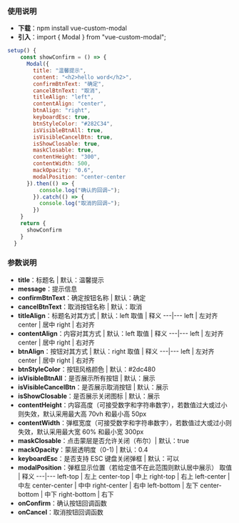 ### 使用说明

- **下载**：npm install vue-custom-modal
- **引入**：import { Modal } from "vue-custom-modal";

```javascript
setup() {
    const showConfirm = () => {
      Modal({
        title: "温馨提示",
        content: "<h2>hello word</h2>",
        confirmBtnText: "确定",
        cancelBtnText: "取消",
        titleAlign: "left",
        contentAlign: "center",
        btnAlign: "right",
        keyboardEsc: true,
        btnStyleColor: "#282C34",
        isVisibleBtnAll: true,
        isVisibleCancelBtn: true,
        isShowClosable: true,
        maskClosable: true,
        contentHeight: "300",
        contentWidth: 500,
        mackOpacity: "0.6",
        modalPosition: "center-center
      }).then(() => {
          console.log("确认的回调~");
        }).catch(() => {
          console.log("取消的回调~");
        })
    }
    return {
      showConfirm
    }
  }
```

### 参数说明

- **title**：标题名 | 默认：温馨提示
- **message**：提示信息
- **confirmBtnText**：确定按钮名称 | 默认：确定
- **cancelBtnText**：取消按钮名称 | 默认：取消
- **titleAlign**：标题名对其方式 | 默认：left
  取值 | 释义
  ---|---
  left | 左对齐
  center | 居中
  right | 右对齐
- **contentAlign**：内容对其方式 | 默认：left
  取值 | 释义
  ---|---
  left | 左对齐
  center | 居中
  right | 右对齐
- **btnAlign**：按钮对其方式 | 默认：right
  取值 | 释义
  ---|---
  left | 左对齐
  center | 居中
  right | 右对齐
- **btnStyleColor**：按钮风格颜色 | 默认：#2dc480
- **isVisibleBtnAll**：是否展示所有按钮 | 默认：展示
- **isVisibleCancelBtn**：是否展示取消按钮 | 默认：展示
- **isShowClosable**：是否展示关闭图标 | 默认：展示
- **contentHeight**：内容高度（可接受数字和字符串数字），若数值过大或过小则失效，默认采用最大高 70vh 和最小高 50px
- **contentWidth**：弹框宽度（可接受数字和字符串数字），若数值过大或过小则失效，默认采用最大宽 60% 和最小宽 300px
- **maskClosable**：点击蒙层是否允许关闭（布尔）| 默认：true
- **mackOpacity**：蒙层透明度（0-1) | 默认：0.4
- **keyboardEsc**：是否支持 ESC 键盘关闭弹框 | 默认：可以
- **modalPosition**：弹框显示位置（若给定值不在此范围则默认居中展示）
  取值 | 释义
  ---|---
  left-top | 左上
  center-top | 中上
  right-top | 右上
  left-center | 中左
  center-center | 中中
  right-center | 右中
  left-bottom | 左下
  center-bottom | 中下
  right-bottom | 右下
- **onConfirm**：确认按钮回调函数
- **onCancel**：取消按钮回调函数
